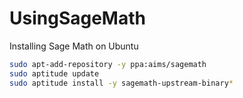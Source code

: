 # UsingSageMath

Installing Sage Math on Ubuntu

```bash
sudo apt-add-repository -y ppa:aims/sagemath
sudo aptitude update
sudo aptitude install -y sagemath-upstream-binary*
```
